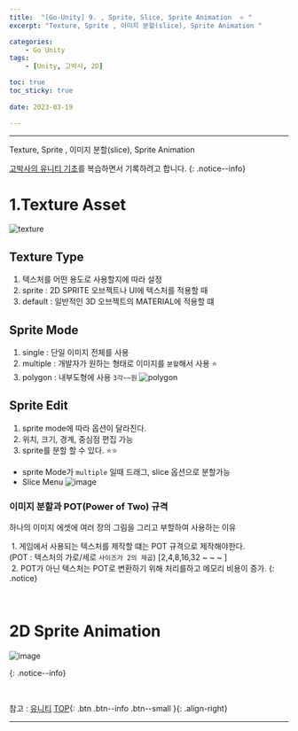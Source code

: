 ```yaml
---
title:  "[Go-Unity] 9. , Sprite, Slice, Sprite Animation  ⭐ "
excerpt: "Texture, Sprite , 이미지 분할(slice), Sprite Animation "

categories:
    - Go Unity
tags:
    - [Unity, 고박사, 2D]

toc: true
toc_sticky: true
 
date: 2023-03-19

---
```

- - -

Texture, Sprite , 이미지 분할(slice), Sprite Animation 

[고박사의 유니티 기초](https://www.inflearn.com/course/%EA%B3%A0%EB%B0%95%EC%82%AC-%EC%9C%A0%EB%8B%88%ED%8B%B0-%EA%B8%B0%EC%B4%88/dashboard)를 복습하면서 기록하려고 합니다. 
{: .notice--info}


# 1.Texture Asset  
![texture](https://user-images.githubusercontent.com/96651722/226171696-b7bd7712-4450-47e2-a260-9568635a1ac3.png)  

##  Texture Type
1.  텍스처를 어떤 용도로 사용할지에 따라 설정
2.  sprite  :   2D SPRITE 오브젝트나 UI에 텍스처를 적용할 때
3.  default : 일반적인 3D 오브젝트의 MATERIAL에 적용할 떄

## Sprite Mode
1.  single : 단일 이미지 전체를 사용
2.  multiple : 개발자가 원하는 형태로 이미지를 `분할`해서 사용 ⭐
3.  polygon : 내부도형에 사용  `3각~~원`
![polygon](https://user-images.githubusercontent.com/96651722/226173039-05f9df6a-f819-4efd-91cf-09a0f1a8e2b2.png)

##  Sprite Edit
1.  sprite mode에 따라 옵션이 달라진다.
2. 위치, 크기, 경계, 중심점 편집 가능
3.  sprite를 분할 할 수 있다. ⭐⭐
-   sprite Mode가 `multiple` 일때 드래그, slice 옵션으로 분할가능
-   Slice Menu
![image](https://user-images.githubusercontent.com/96651722/226172034-10178f05-3536-49e1-893f-5a9d36bd22ed.png)

### 이미지 분할과 POT(Power of Two) 규격  
 하나의 이미지 에셋에 여러 장의 그림을 그리고 부할하여 사용하는 이유  
   

&nbsp;1.  게임에서 사용되는 텍스처를 제작할 떄는 POT 규격으로 제작해야한다.  
(POT : 텍스처의 가로/세로 `사이즈가 2의 제곱`) [2,4,8,16,32 ~ ~ ~ ]   
&nbsp;2.  POT가 아닌 텍스처는 POT로 변환하기 위해 처리를하고 메모리 비용이 증가.
{: .notice}

<br>

# 2D Sprite Animation  
![image](https://user-images.githubusercontent.com/96651722/226173512-149c415d-0238-4e21-a34a-c70853d526de.png)


{: .notice--info}

<br>

참고 : [유니티](https://docs.unity3d.com/kr/)
[TOP](#){: .btn .btn--info .btn--small }{: .align-right}
<br>
- - -
